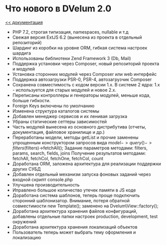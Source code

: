 Что нового в DVelum 2.0
===
[<< документация](readme.md)


* PHP 7.2, строгая типизация, namespaces, nullable  и т.д
*    Свежая версия ExtJS 6.2 (вынесена из проекта в отдельный репозиторий)
*    Шардинг из коробки на уровне ORM, гибкая система настроек шардига
*    Использованы библиотеки  Zend Framework 3 (Db, Mail)
*    Поддержка установки через Composer, новый репозиторий проекта и модулей
*    Установка сторонних модулей через Composer  или  web  интерфейс
*    Поддержка автозагрузки  PSR-0, PSR-4, автозагрузчик Composer
*    Сохранена совместимость с кодом  версии  1.x. В системе 2 ядра:  1.x - используется для старых модулей и новое 2.x.
*    Переписаны контроллеры и генераторы модулей, меньше кода, больше гибкости.
*    Foreign Keys  включены по умолчанию
*    Изменена структура каталогов системы
*    Добавлен менеджер сервисов и их ленивая загрузка
*    Убраны статические сеттеры зависимостей
*    Часть модулей вынесена из основного дистрибутива  (отчеты, документация, файловое хранилище и др.)
*    Переработаны модели, методы  getList  и  прочие  заменены упрощенным конструктором запросов вида $model->query()->filters($filters)->fetchAll();
               Задание параметров методами:  filters, params, search, fields, joins
               Получение результатов методами:  fetchAll, fetchCol, fetchOne, fetchCol, count
*    Доработана  ORM,  заложена архитектура для реализации поддержки других СУБД
*    Добавлен отдельный механизм запуска фоновых заданий через входной скрипт console.php
*    Улучшена производительность
*    Иправлено большое количество утечек памяти в JS  коде
*    Доработана система шаблонов, теперь проще подключить сторонний шаблонизатор. Внимание, потеря обратной совместимости  new Template();  заменено на  Dvelum\View::factory();
*    Доработана архитектура хранения файлов конфигураций, добавлены отдельные папки настроек  production, development, test  окружений
*    Доработана архитектура хранения локализаций объектов
*    Пользователь теперь может выбрать тему оформления и локализацию

